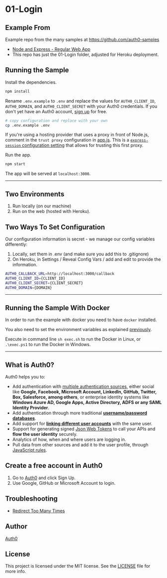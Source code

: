 # 01-Login

## Example From

Example repo from the many samples at https://github.com/auth0-samples

- [Node and Express - Regular Web App](https://github.com/auth0-samples/auth0-nodejs-webapp-sample)
- This repo has just the 01-Login folder, adjusted for Heroku deployment.

## Running the Sample

Install the dependencies.

```bash
npm install
```

Rename `.env.example` to `.env` and replace the values for `AUTH0_CLIENT_ID`, `AUTH0_DOMAIN`, and `AUTH0_CLIENT_SECRET` with your Auth0 credentials. If you don't yet have an Auth0 account, [sign up](https://auth0.com/signup) for free.

```bash
# copy configuration and replace with your own
cp .env.example .env
```

If you're using a hosting provider that uses a proxy in front of Node.js, comment in the `trust proxy` configuration in [app.js](https://github.com/auth0-samples/auth0-nodejs-webapp-sample/blob/812bb41fa655a1178f6a33ba54b0aee2397b1917/01-Login/app.js#L63-L70). This is a [`express-session` configuration setting](https://www.npmjs.com/package/express-session#cookiesecure) that allows for trusting this first proxy.

Run the app.

```bash
npm start
```

The app will be served at `localhost:3000`.

-----

## Two Environments

1. Run locally (on our machine)
2. Run on the web (hosted with Heroku). 

## Two Ways To Set Configuration

Our configuration information is secret - we manage our config variables differently:

1. Locally, set them in .env (and make sure you add this to .gitignore) 
2. On Heroku, in Settings / Reveal Config Vars / add and edit to provide the information. 

```Bash
AUTH0_CALLBACK_URL=http://localhost:3000/callback
AUTH0_CLIENT_ID={CLIENT_ID}
AUTH0_CLIENT_SECRET={CLIENT_SECRET}
AUTH0_DOMAIN={DOMAIN}
```

-----

## Running the Sample With Docker

In order to run the example with docker you need to have `docker` installed.

You also need to set the environment variables as explained [previously](#running-the-sample).

Execute in command line `sh exec.sh` to run the Docker in Linux, or `.\exec.ps1` to run the Docker in Windows.

-----

## What is Auth0?

Auth0 helps you to:

* Add authentication with [multiple authentication sources](https://auth0.com/docs/identityproviders), either social like **Google, Facebook, Microsoft Account, LinkedIn, GitHub, Twitter, Box, Salesforce, among others**, or enterprise identity systems like **Windows Azure AD, Google Apps, Active Directory, ADFS or any SAML Identity Provider**.
* Add authentication through more traditional **[username/password databases](https://auth0.com/docs/mysql-connection-tutorial)**.
* Add support for **[linking different user accounts](https://auth0.com/docs/link-accounts)** with the same user.
* Support for generating signed [Json Web Tokens](https://auth0.com/docs/jwt) to call your APIs and **flow the user identity** securely.
* Analytics of how, when and where users are logging in.
* Pull data from other sources and add it to the user profile, through [JavaScript rules](https://auth0.com/docs/rules).

## Create a free account in Auth0

1. Go to [Auth0](https://auth0.com) and click Sign Up.
2. Use Google, GitHub or Microsoft Account to login.

## Troubleshooting

* [Redirect Too Many Times](https://community.auth0.com/t/redirect-too-many-times/35606)

## Author

[Auth0](https://auth0.com)

## License

This project is licensed under the MIT license. See the [LICENSE](LICENSE) file for more info.
